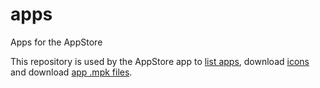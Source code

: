 # apps
Apps for the AppStore

This repository is used by the AppStore app to [list apps](app_index.json), download [icons](icons/) and download [app .mpk files](mpks/).
